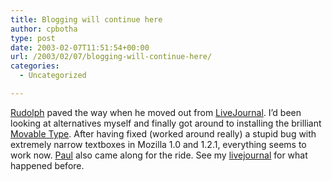 ```yaml
---
title: Blogging will continue here
author: cpbotha
type: post
date: 2003-02-07T11:51:54+00:00
url: /2003/02/07/blogging-will-continue-here/
categories:
  - Uncategorized

---
```

[Rudolph][1] paved the way when he moved out from [LiveJournal][2]. I’d been looking at alternatives myself and finally got around to installing the brilliant [Movable Type][3]. After having fixed (worked around really) a stupid bug with extremely narrow textboxes in Mozilla 1.0 and 1.2.1, everything seems to work now. [Paul][4] also came along for the ride. See my [livejournal][5] for what happened before.

 [1]: http://wozar.com/
 [2]: http://livejournal.com/
 [3]: http://movabletype.org/
 [4]: http://cpbotha.net/weblogs/paul/
 [5]: http://livejournal.com/~cpbotha/
